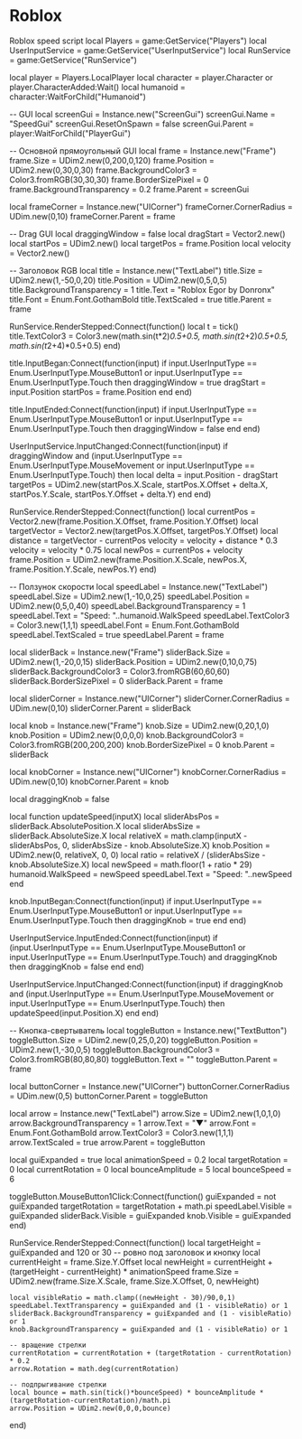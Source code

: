 # Roblox
Roblox speed script
local Players = game:GetService("Players")
local UserInputService = game:GetService("UserInputService")
local RunService = game:GetService("RunService")

local player = Players.LocalPlayer
local character = player.Character or player.CharacterAdded:Wait()
local humanoid = character:WaitForChild("Humanoid")

-- GUI
local screenGui = Instance.new("ScreenGui")
screenGui.Name = "SpeedGui"
screenGui.ResetOnSpawn = false
screenGui.Parent = player:WaitForChild("PlayerGui")

-- Основной прямоугольный GUI
local frame = Instance.new("Frame")
frame.Size = UDim2.new(0,200,0,120)
frame.Position = UDim2.new(0,30,0,30)
frame.BackgroundColor3 = Color3.fromRGB(30,30,30)
frame.BorderSizePixel = 0
frame.BackgroundTransparency = 0.2
frame.Parent = screenGui

local frameCorner = Instance.new("UICorner")
frameCorner.CornerRadius = UDim.new(0,10)
frameCorner.Parent = frame

-- Drag GUI
local draggingWindow = false
local dragStart = Vector2.new()
local startPos = UDim2.new()
local targetPos = frame.Position
local velocity = Vector2.new()

-- Заголовок RGB
local title = Instance.new("TextLabel")
title.Size = UDim2.new(1,-50,0,20)
title.Position = UDim2.new(0,5,0,5)
title.BackgroundTransparency = 1
title.Text = "Roblox Egor by Donronx"
title.Font = Enum.Font.GothamBold
title.TextScaled = true
title.Parent = frame

RunService.RenderStepped:Connect(function()
	local t = tick()
	title.TextColor3 = Color3.new(math.sin(t*2)*0.5+0.5, math.sin(t*2+2)*0.5+0.5, math.sin(t*2+4)*0.5+0.5)
end)

title.InputBegan:Connect(function(input)
	if input.UserInputType == Enum.UserInputType.MouseButton1 or input.UserInputType == Enum.UserInputType.Touch then
		draggingWindow = true
		dragStart = input.Position
		startPos = frame.Position
	end
end)

title.InputEnded:Connect(function(input)
	if input.UserInputType == Enum.UserInputType.MouseButton1 or input.UserInputType == Enum.UserInputType.Touch then
		draggingWindow = false
	end
end)

UserInputService.InputChanged:Connect(function(input)
	if draggingWindow and (input.UserInputType == Enum.UserInputType.MouseMovement or input.UserInputType == Enum.UserInputType.Touch) then
		local delta = input.Position - dragStart
		targetPos = UDim2.new(startPos.X.Scale, startPos.X.Offset + delta.X, startPos.Y.Scale, startPos.Y.Offset + delta.Y)
	end
end)

RunService.RenderStepped:Connect(function()
	local currentPos = Vector2.new(frame.Position.X.Offset, frame.Position.Y.Offset)
	local targetVector = Vector2.new(targetPos.X.Offset, targetPos.Y.Offset)
	local distance = targetVector - currentPos
	velocity = velocity + distance * 0.3
	velocity = velocity * 0.75
	local newPos = currentPos + velocity
	frame.Position = UDim2.new(frame.Position.X.Scale, newPos.X, frame.Position.Y.Scale, newPos.Y)
end)

-- Ползунок скорости
local speedLabel = Instance.new("TextLabel")
speedLabel.Size = UDim2.new(1,-10,0,25)
speedLabel.Position = UDim2.new(0,5,0,40)
speedLabel.BackgroundTransparency = 1
speedLabel.Text = "Speed: "..humanoid.WalkSpeed
speedLabel.TextColor3 = Color3.new(1,1,1)
speedLabel.Font = Enum.Font.GothamBold
speedLabel.TextScaled = true
speedLabel.Parent = frame

local sliderBack = Instance.new("Frame")
sliderBack.Size = UDim2.new(1,-20,0,15)
sliderBack.Position = UDim2.new(0,10,0,75)
sliderBack.BackgroundColor3 = Color3.fromRGB(60,60,60)
sliderBack.BorderSizePixel = 0
sliderBack.Parent = frame

local sliderCorner = Instance.new("UICorner")
sliderCorner.CornerRadius = UDim.new(0,10)
sliderCorner.Parent = sliderBack

local knob = Instance.new("Frame")
knob.Size = UDim2.new(0,20,1,0)
knob.Position = UDim2.new(0,0,0,0)
knob.BackgroundColor3 = Color3.fromRGB(200,200,200)
knob.BorderSizePixel = 0
knob.Parent = sliderBack

local knobCorner = Instance.new("UICorner")
knobCorner.CornerRadius = UDim.new(0,10)
knobCorner.Parent = knob

local draggingKnob = false

local function updateSpeed(inputX)
	local sliderAbsPos = sliderBack.AbsolutePosition.X
	local sliderAbsSize = sliderBack.AbsoluteSize.X
	local relativeX = math.clamp(inputX - sliderAbsPos, 0, sliderAbsSize - knob.AbsoluteSize.X)
	knob.Position = UDim2.new(0, relativeX, 0, 0)
	local ratio = relativeX / (sliderAbsSize - knob.AbsoluteSize.X)
	local newSpeed = math.floor(1 + ratio * 29)
	humanoid.WalkSpeed = newSpeed
	speedLabel.Text = "Speed: "..newSpeed
end

knob.InputBegan:Connect(function(input)
	if input.UserInputType == Enum.UserInputType.MouseButton1 or input.UserInputType == Enum.UserInputType.Touch then
		draggingKnob = true
	end
end)

UserInputService.InputEnded:Connect(function(input)
	if (input.UserInputType == Enum.UserInputType.MouseButton1 or input.UserInputType == Enum.UserInputType.Touch) and draggingKnob then
		draggingKnob = false
	end
end)

UserInputService.InputChanged:Connect(function(input)
	if draggingKnob and (input.UserInputType == Enum.UserInputType.MouseMovement or input.UserInputType == Enum.UserInputType.Touch) then
		updateSpeed(input.Position.X)
	end
end)

-- Кнопка-свертыватель
local toggleButton = Instance.new("TextButton")
toggleButton.Size = UDim2.new(0,25,0,20)
toggleButton.Position = UDim2.new(1,-30,0,5)
toggleButton.BackgroundColor3 = Color3.fromRGB(80,80,80)
toggleButton.Text = ""
toggleButton.Parent = frame

local buttonCorner = Instance.new("UICorner")
buttonCorner.CornerRadius = UDim.new(0,5)
buttonCorner.Parent = toggleButton

local arrow = Instance.new("TextLabel")
arrow.Size = UDim2.new(1,0,1,0)
arrow.BackgroundTransparency = 1
arrow.Text = "▼"
arrow.Font = Enum.Font.GothamBold
arrow.TextColor3 = Color3.new(1,1,1)
arrow.TextScaled = true
arrow.Parent = toggleButton

local guiExpanded = true
local animationSpeed = 0.2
local targetRotation = 0
local currentRotation = 0
local bounceAmplitude = 5
local bounceSpeed = 6

toggleButton.MouseButton1Click:Connect(function()
	guiExpanded = not guiExpanded
	targetRotation = targetRotation + math.pi
	speedLabel.Visible = guiExpanded
	sliderBack.Visible = guiExpanded
	knob.Visible = guiExpanded
end)

RunService.RenderStepped:Connect(function()
	local targetHeight = guiExpanded and 120 or 30 -- ровно под заголовок и кнопку
	local currentHeight = frame.Size.Y.Offset
	local newHeight = currentHeight + (targetHeight - currentHeight) * animationSpeed
	frame.Size = UDim2.new(frame.Size.X.Scale, frame.Size.X.Offset, 0, newHeight)

	local visibleRatio = math.clamp((newHeight - 30)/90,0,1)
	speedLabel.TextTransparency = guiExpanded and (1 - visibleRatio) or 1
	sliderBack.BackgroundTransparency = guiExpanded and (1 - visibleRatio) or 1
	knob.BackgroundTransparency = guiExpanded and (1 - visibleRatio) or 1

	-- вращение стрелки
	currentRotation = currentRotation + (targetRotation - currentRotation) * 0.2
	arrow.Rotation = math.deg(currentRotation)

	-- подпрыгивание стрелки
	local bounce = math.sin(tick()*bounceSpeed) * bounceAmplitude * (targetRotation-currentRotation)/math.pi
	arrow.Position = UDim2.new(0,0,0,bounce)
end)
